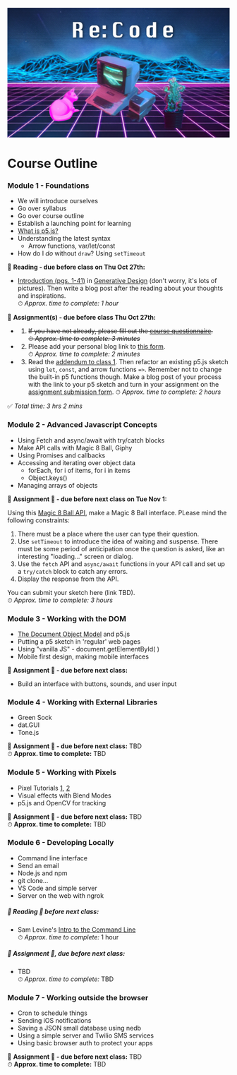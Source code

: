 ![An Apple II computer with external disk drives is set among a glowing-pink cat, who is lying down on the left, and a multi-colored succulent in a black pot on the right. There is a neon pink grid of perspective squares comprising the floor beneath and low-poly digitized mountain ranges in the background with neon blue trim lines. The words Re:Code are centered at the top in a large white font that is in a stylized digital form.](images/synthwave-wallpaper-neural-medium.jpg)

# <h>Course Outline</h>

### Module 1 - Foundations  
- We will introduce ourselves  
- Go over syllabus
- Go over course outline
- Establish a launching point for learning
- [What is p5.js?](https://creative-coding.decontextualize.com/first-steps/)
- Understanding the latest syntax 
    - Arrow functions, var/let/const
- How do I *do* without `draw`? Using `setTimeout`

📕 **Reading - due before class on Thu Oct 27th:**  
- [Introduction (pgs. 1-41)](./readings/Generative_Design-Introduction.pdf) in [Generative Design](./syllabus.md#textbooks) (don't worry, it's lots of pictures).  Then write a blog post after the reading about your thoughts and inspirations.  
⏱ *Approx. time to complete: 1 hour* 

📌 **Assignment(s) - due before class Thu Oct 27th:**    
- 1. ~~If you have not already, please fill out the [course questionnaire](https://forms.gle/SjubdbgUcNgnVY8g9).  
⏱ *Approx. time to complete: 3 minutes*~~

- 2. Please add your personal blog link to [this form](https://forms.gle/kw5Hh3EJVJwnMAf6A).  
⏱ *Approx. time to complete: 2 minutes*

- 3. Read the [addendum to class 1](./readings/addendum-class-1.md).  Then refactor an existing p5.js sketch using `let`, `const`, and arrow functions `=>`.  Remember not to change the built-in p5 functions though.  Make a blog post of your process with the link to your p5 sketch and turn in your assignment on the [assignment submission form](https://forms.gle/HDGNGaoMaxBRPr2e9).
⏱ *Approx. time to complete: 2 hours* 

✅ *Total time: 3 hrs 2 mins* 

### Module 2 - Advanced Javascript Concepts
- Using Fetch and async/await with try/catch blocks  
- Make API calls with Magic 8 Ball, Giphy
- Using Promises and callbacks 
- Accessing and iterating over object data
    - forEach, for i of items, for i in items
    - Object.keys()
- Managing arrays of objects

📌 **Assignment 📌 - due before next class on Tue Nov 1:**  

Using this [Magic 8 Ball API](https://8ball.delegator.com/), make a Magic 8 Ball interface.  PLease mind the following constraints:
1. There must be a place where the user can type their question.
2. Use `setTimeout` to introduce the idea of waiting and suspense.  There must be some period of anticipation once the question is asked, like an interesting "loading..." screen or dialog.  
3. Use the `fetch` API and `async/await` functions in your API call and set up a `try/catch` block to catch any errors.
4. Display the response from the API.

You can submit your sketch here (link TBD).  
⏱ *Approx. time to complete: 3 hours*  


### Module 3 - Working with the DOM
- [The Document Object Model](https://www.w3schools.com/js/js_htmldom.asp) and p5.js
- Putting a p5 sketch in 'regular' web pages  
- Using "vanilla JS" - document.getElementById( )
- Mobile first design, making mobile interfaces


📌 **Assignment 📌 - due before next class:**  
- Build an interface with buttons, sounds, and user input
  

### Module 4 - Working with External Libraries
- Green Sock
- dat.GUI
- Tone.js  

📌 **Assignment 📌 - due before next class:** 
TBD  
⏱ **Approx. time to complete:** 
TBD

### Module 5 - Working with Pixels  
- Pixel Tutorials [1](https://idmnyu.github.io/p5.js-image/), [2](https://app.spline.design/file/95754110-073c-4370-9bb3-4ed58f22d312)
- Visual effects with Blend Modes  
- p5.js and OpenCV for tracking


📌 **Assignment 📌 - due before next class:** 
TBD  
⏱ **Approx. time to complete:** 
TBD  

### Module 6 - Developing Locally
- Command line interface  
- Send an email  
- Node.js and npm
- git clone...
- VS Code and simple server
- Server on the web with ngrok  

##### 📕 Reading 📕 before next class: 
- Sam Levine's [Intro to the Command Line](https://scrapism.lav.io/intro-to-the-command-line/)  
⏱ *Approx. time to complete:* 1 hour  

##### 📌 Assignment 📌, due before next class:  
- TBD  
⏱ *Approx. time to complete:*  TBD


### Module 7 - Working outside the browser
- Cron to schedule things
- Sending iOS notifications
- Saving a JSON small database using nedb
- Using a simple server and Twilio SMS services
- Using basic browser auth to protect your apps  

📌 **Assignment 📌 - due before next class:** 
TBD  
⏱ **Approx. time to complete:** 
TBD  